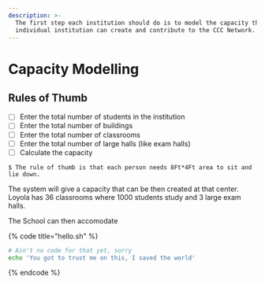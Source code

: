 ```yaml
---
description: >-
  The first step each institution should do is to model the capacity that each
  individual institution can create and contribute to the CCC Network.
---
```


# Capacity Modelling

## Rules of Thumb

* [ ] Enter the total number of students in the institution
* [ ] Enter the total number of buildings
* [ ] Enter the total number of classrooms
* [ ] Enter the total number of large halls \(like exam halls\)
* [ ] Calculate the capacity

```
$ The rule of thumb is that each person needs 8Ft*4Ft area to sit and lie down.
```

 The system will give a capacity that can be then created at that center. Loyola has 36 classrooms where 1000 students study and 3 large exam halls.  
  
The School can then accomodate 

{% code title="hello.sh" %}
```bash
# Ain't no code for that yet, sorry
echo 'You got to trust me on this, I saved the world'
```
{% endcode %}



